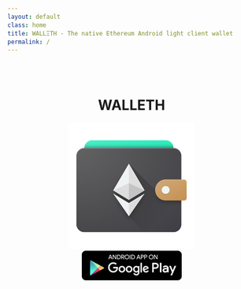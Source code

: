 ```yaml
---
layout: default
class: home
title: WALLΞTH - The native Ethereum Android light client wallet
permalink: /
---
```

<br/><br/>
<center>
<h1>WALLETH</h1>
<img src="assets/img/icon.png"/>
<br/>
<a href="https://play.google.com/store/apps/details?id=org.walleth"><img src="assets/img/play_badge.png"/></a>
</center>


